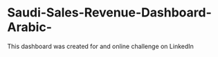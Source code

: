 # Saudi-Sales-Revenue-Dashboard-Arabic-
This dashboard was created for and online challenge on LinkedIn

